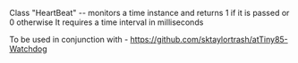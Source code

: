 Class "HeartBeat" -- monitors a time instance and returns 1 if it is passed or 0 otherwise
It requires a time interval in milliseconds

To be used in conjunction with - https://github.com/sktaylortrash/atTiny85-Watchdog 